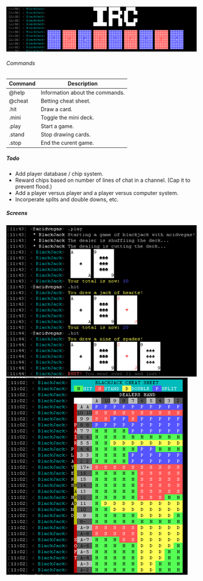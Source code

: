 ![](screens/banner.png)

###### Commands
| Command | Description |
| --- | --- |
| @help | Information about the commands. |
| @cheat | Betting cheat sheet. |
| .hit | Draw a card. |
| .mini | Toggle the mini deck. |
| .play | Start a game. |
| .stand | Stop drawing cards. |
| .stop | End the curent game. |

##### Todo
- Add player database / chip system.
- Reward chips based on number of lines of chat in a channel. (Cap it to prevent flood.)
- Add a player versus player and a player versus computer system.
- Incorperate splits and double downs, etc.

##### Screens
![](screens/game.png)
![](screens/cheat.png)